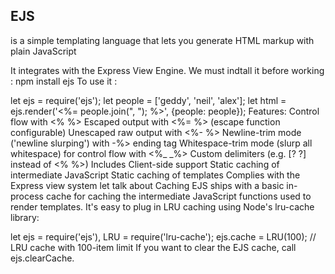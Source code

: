 ## EJS
 is a simple templating language that lets you generate HTML markup with plain JavaScript

It integrates with the Express View Engine.
We must indtall it before working : npm install ejs To use it :

let ejs = require('ejs');
let people = ['geddy', 'neil', 'alex'];
let html = ejs.render('<%= people.join(", "); %>', {people: people});
Features:
Control flow with <% %>
Escaped output with <%= %> (escape function configurable)
Unescaped raw output with <%- %>
Newline-trim mode ('newline slurping') with -%> ending tag
Whitespace-trim mode (slurp all whitespace) for control flow with <%_ _%>
Custom delimiters (e.g. [? ?] instead of <% %>)
Includes
Client-side support
Static caching of intermediate JavaScript
Static caching of templates
Complies with the Express view system
let talk about Caching
EJS ships with a basic in-process cache for caching the intermediate JavaScript functions used to render templates. It's easy to plug in LRU caching using Node's lru-cache library:

let ejs = require('ejs'),
    LRU = require('lru-cache');
ejs.cache = LRU(100); // LRU cache with 100-item limit
If you want to clear the EJS cache, call ejs.clearCache.